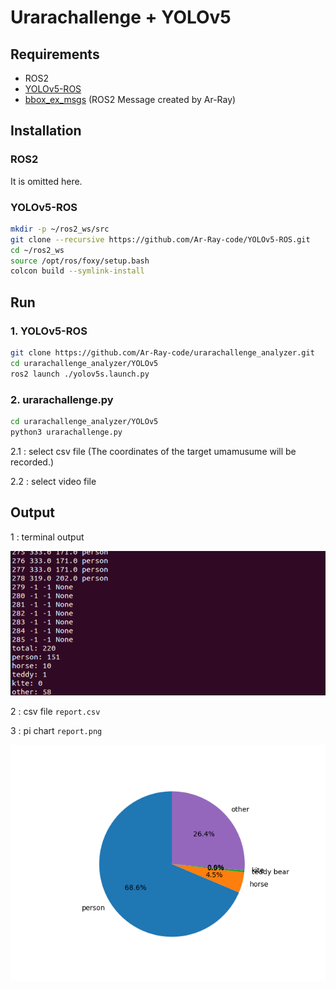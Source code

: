 # Urarachallenge + YOLOv5

## Requirements

- ROS2
- [YOLOv5-ROS](https://github.com/Ar-Ray-code/YOLOv5-ROS)
- [bbox_ex_msgs](https://github.com/Ar-Ray-code/bbox_ex_msgs) (ROS2 Message created by Ar-Ray)

## Installation

### ROS2

It is omitted here.

### YOLOv5-ROS

```bash
mkdir -p ~/ros2_ws/src
git clone --recursive https://github.com/Ar-Ray-code/YOLOv5-ROS.git
cd ~/ros2_ws
source /opt/ros/foxy/setup.bash
colcon build --symlink-install
```

## Run

### 1. YOLOv5-ROS

```bash
git clone https://github.com/Ar-Ray-code/urarachallenge_analyzer.git
cd urarachallenge_analyzer/YOLOv5
ros2 launch ./yolov5s.launch.py
```

### 2. urarachallenge.py

```bash
cd urarachallenge_analyzer/YOLOv5
python3 urarachallenge.py
```

2.1 : select csv file (The coordinates of the target umamusume will be recorded.)

2.2 : select video file

## Output

1 : terminal output

![](../iamges_for_readme/terminal.png)

2 : csv file  `report.csv`

3 : pi chart  `report.png`

![](../iamges_for_readme/pichart-spe.png)
 